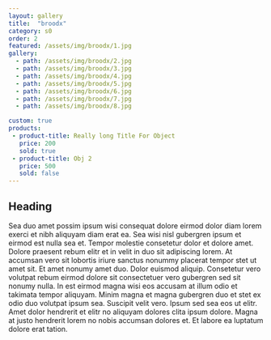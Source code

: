 ```yaml
---
layout: gallery
title:  "broodx"
category: s0
order: 2
featured: /assets/img/broodx/1.jpg
gallery:
  - path: /assets/img/broodx/2.jpg
  - path: /assets/img/broodx/3.jpg
  - path: /assets/img/broodx/4.jpg
  - path: /assets/img/broodx/5.jpg
  - path: /assets/img/broodx/6.jpg
  - path: /assets/img/broodx/7.jpg
  - path: /assets/img/broodx/8.jpg

custom: true
products:
 - product-title: Really long Title For Object
   price: 200
   sold: true
 - product-title: Obj 2
   price: 500
   sold: false
---
```


<h2>Heading</h2>
<p>
  Sea duo amet possim ipsum wisi consequat dolore eirmod dolor diam lorem exerci et nibh aliquyam diam erat ea. Sea wisi nisl gubergren ipsum et eirmod est nulla sea et. Tempor molestie consetetur dolor et dolore amet. Dolore praesent rebum elitr et in velit in duo sit adipiscing lorem. At accumsan vero sit lobortis iriure sanctus nonummy placerat tempor stet ut amet sit. Et amet nonumy amet duo. Dolor euismod aliquip. Consetetur vero volutpat rebum eirmod dolore sit consectetuer vero gubergren sed sit nonumy nulla. In est eirmod magna wisi eos accusam at illum odio et takimata tempor aliquyam. Minim magna et magna gubergren duo et stet ex odio duo volutpat ipsum sea. Suscipit velit vero. Ipsum sed sea eos ut elitr. Amet dolor hendrerit et elitr no aliquyam dolores clita ipsum dolore. Magna at justo hendrerit lorem no nobis accumsan dolores et. Et labore ea luptatum dolore erat tation.
</p>
